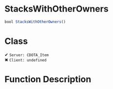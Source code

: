 # StacksWithOtherOwners
```js
bool StacksWithOtherOwners()
```
# Class
✔ `Server: CDOTA_Item`  
✖ `Client: undefined`  

# Function Description

